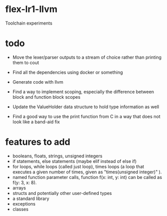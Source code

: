 # flex-lr1-llvm
Toolchain experiments
# todo
- Move the lexer/parser outputs to a stream of choice rather than printing them to cout

- Find all the dependencies using docker or something

- Generate code with llvm
- Find a way to implement scoping, especially the difference between block and function block scopes
- Update the ValueHolder data structure to hold type information as well

- Find a good way to use the print function from C in a way that does not look like a band-aid fix

# features to add
- booleans, floats, strings, unsigned integers
- if statements, else statements (maybe elif instead of else if)
- for loops, while loops (called just loop), times loops (a loop that executes a given number of times, given as "times(unsigned integer)" ).
- named function parameter calls, function f(x: int, y: int) can be called as f(y: 3, x: 8).
- arrays
- structs and potentially other user-defined types
- a standard library
- exceptions
- classes

